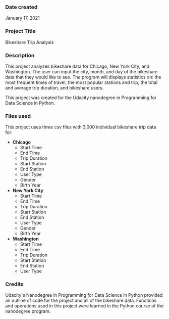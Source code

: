 ### Date created
January 17, 2021

### Project Title
Bikeshare Trip Analysis

### Description
This project analyzes bikeshare data for Chicago, New York City, and Washington. The user can input the city, month, and day of the bikeshare data that they would like to see. The program will displays statistics on: the most frequent times of travel, the most popular stations and trip, the total and average trip duration, and bikeshare users.

This project was created for the Udacity nanodegree in Programming for Data Science in Python.

### Files used
This project uses three csv files with 3,000 individual bikeshare trip data for:
 * __Chicago__
   * Start Time
   * End Time
   * Trip Duration
   * Start Station
   * End Station
   * User Type
   * Gender
   * Birth Year
 * __New York City__
   * Start Time
   * End Time
   * Trip Duration
   * Start Station
   * End Station
   * User Type
   * Gender
   * Birth Year
 * __Washington__
   * Start Time
   * End Time
   * Trip Duration
   * Start Station
   * End Station
   * User Type

### Credits
Udacity's Nanodegree in Programming for Data Science in Python provided an outline of code for the project and all of the bikeshare data. Functions and operations used in this project were learned in the Python course of the nanodegree program.
